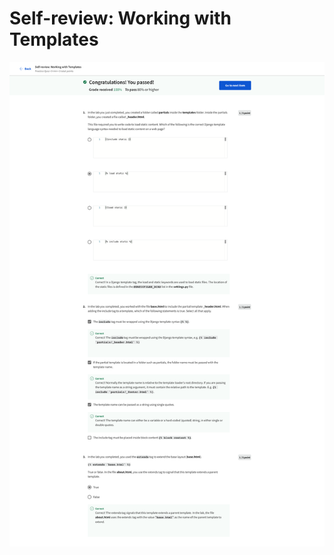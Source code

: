 # Self-review: Working with Templates

![screencapture-coursera-org-learn-django-web-framework-quiz-Lv7Od-self-review-working-with-templates-view-attempt-2023-02-12-10_40_12.png](Self-review%20Working%20with%20Templates%20ab6907ea9ecf4411870a5bf502a8a29f/screencapture-coursera-org-learn-django-web-framework-quiz-Lv7Od-self-review-working-with-templates-view-attempt-2023-02-12-10_40_12.png)